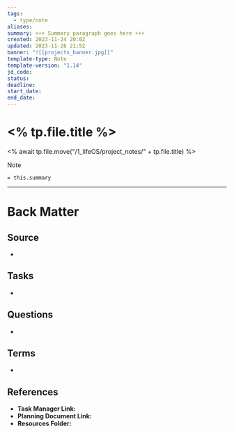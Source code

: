 ```yaml
---
tags:
  - type/note
aliases: 
summary: +++ Summary paragraph goes here +++
created: 2023-11-24 20:02
updated: 2023-11-26 21:52
banner: "![[projects_banner.jpg]]"
template-type: Note
template-version: "1.14"
jd_code: 
status: 
deadline: 
start_date: 
end_date: 
---
```

# <% tp.file.title %>
<% await tp.file.move("/1_lifeOS/project_notes/" + tp.file.title) %>
<!--  Main idea of my thoughts -->

> [!Note]
> `= this.summary`

<!-- Other content of my note  -->

---
# Back Matter

## Source
<!-- Always keep a link to the source- --> 
- 

## Tasks
<!-- What remains to be done with this note? --> 
- 

## Questions
<!-- What remains for you to consider? --> 
- 

## Terms
<!-- Links to definition pages. -->
- 

## References
<!-- Links to pages not referenced in the content. -->
- **Task Manager Link:** 
- **Planning Document Link:** 
- **Resources Folder:** 
